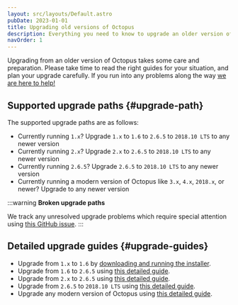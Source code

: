```yaml
---
layout: src/layouts/Default.astro
pubDate: 2023-01-01
title: Upgrading old versions of Octopus
description: Everything you need to know to upgrade an older version of Octopus to a modern version.
navOrder: 1
---
```


Upgrading from an older version of Octopus takes some care and preparation. Please take time to read the right guides for your situation, and plan your upgrade carefully. If you run into any problems along the way [we are here to help!](https://octopus.com/support)

## Supported upgrade paths {#upgrade-path}

The supported upgrade paths are as follows:

- Currently running `1.x`? Upgrade `1.x` to `1.6` to `2.6.5` to `2018.10 LTS` to any newer version
- Currently running `2.x`? Upgrade `2.x` to `2.6.5` to `2018.10 LTS` to any newer version
- Currently running `2.6.5`? Upgrade `2.6.5` to `2018.10 LTS` to any newer version
- Currently running a modern version of Octopus like `3.x`, `4.x`, `2018.x`, or newer? Upgrade to any newer version

:::warning
**Broken upgrade paths**

We track any unresolved upgrade problems which require special attention using [this GitHub issue](https://github.com/OctopusDeploy/Issues/issues/4979).
:::

## Detailed upgrade guides {#upgrade-guides}

- Upgrade from `1.x` to `1.6` by [downloading and running the installer](https://octopus.com/downloads/1.6.3.1723).
- Upgrade from `1.6` to `2.6.5` using [this detailed guide](upgrading-from-octopus-1.6-2.6.5.md).
- Upgrade from `2.x` to `2.6.5` using [this detailed guide](upgrading-from-octopus-2.x-2.6.5.md).
- Upgrade from `2.6.5` to `2018.10 LTS` using [this detailed guide](upgrading-from-octopus-2.6.5-2018.10lts/index.md).
- Upgrade any modern version of Octopus using [this detailed guide](/docs/administration/upgrading/guide/index.md).
